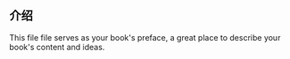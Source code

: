 ## 介绍

This file file serves as your book's preface, a great place to describe your book's content and ideas.

